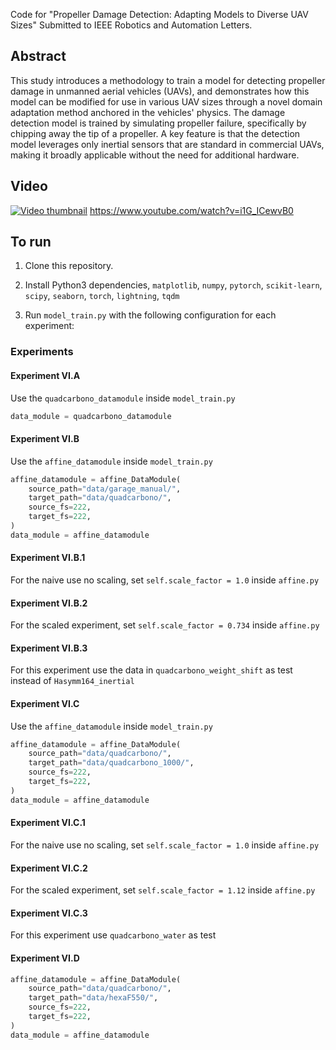 Code for "Propeller Damage Detection: Adapting Models to Diverse UAV Sizes" Submitted to IEEE Robotics and Automation Letters.

## Abstract
This study introduces a methodology to train a model for detecting propeller damage in unmanned aerial vehicles (UAVs), and demonstrates how this model can be modified for use in various UAV sizes through a novel domain adaptation method anchored in the vehicles' physics. The damage detection model is trained by simulating propeller failure, specifically by chipping away the tip of a propeller. A key feature is that the detection model leverages only inertial sensors that are standard in commercial UAVs, making it broadly applicable without the need for additional hardware.

## Video
[![Video thumbnail](https://github.com/user-attachments/assets/1f02103a-21a9-4bab-a56d-0cc59ae2c990)](https://www.youtube.com/watch?v=i1G_ICewvB0)
https://www.youtube.com/watch?v=i1G_ICewvB0

## To run

1. Clone this repository.

1. Install Python3 dependencies, `matplotlib`, `numpy`, `pytorch`, `scikit-learn`, `scipy`, `seaborn`, `torch`, `lightning`, `tqdm`

1. Run `model_train.py` with the following configuration for each experiment:

### Experiments

#### Experiment VI.A

Use the `quadcarbono_datamodule` inside `model_train.py`
```python
data_module = quadcarbono_datamodule
```

#### Experiment VI.B
Use the `affine_datamodule` inside `model_train.py`
```python
affine_datamodule = affine_DataModule(
    source_path="data/garage_manual/",
    target_path="data/quadcarbono/",
    source_fs=222,
    target_fs=222,
)
data_module = affine_datamodule
```

#### Experiment VI.B.1
For the naive use no scaling, set `self.scale_factor = 1.0` inside `affine.py`

#### Experiment VI.B.2
For the scaled experiment, set `self.scale_factor = 0.734` inside `affine.py`

#### Experiment VI.B.3
For this experiment use the data in `quadcarbono_weight_shift` as test instead of `Hasymm164_inertial`

#### Experiment VI.C 
Use the `affine_datamodule` inside `model_train.py`
```python
affine_datamodule = affine_DataModule(
    source_path="data/quadcarbono/",
    target_path="data/quadcarbono_1000/",
    source_fs=222,
    target_fs=222,
)
data_module = affine_datamodule
```

#### Experiment VI.C.1
For the naive use no scaling, set `self.scale_factor = 1.0` inside `affine.py`

#### Experiment VI.C.2
For the scaled experiment, set `self.scale_factor = 1.12` inside `affine.py`

#### Experiment VI.C.3
For this experiment use `quadcarbono_water` as test 

#### Experiment VI.D
```python
affine_datamodule = affine_DataModule(
    source_path="data/quadcarbono/",
    target_path="data/hexaF550/",
    source_fs=222,
    target_fs=222,
)
data_module = affine_datamodule
```



